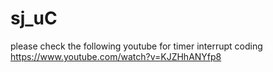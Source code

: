 # sj_uC
please check the following youtube for timer interrupt coding
https://www.youtube.com/watch?v=KJZHhANYfp8
